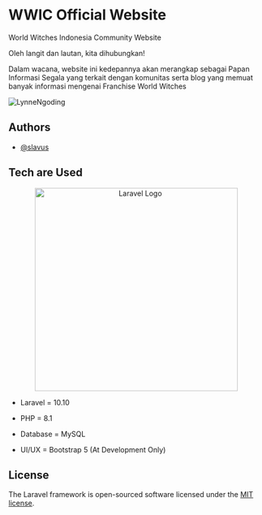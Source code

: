 # WWIC Official Website

<p>World Witches Indonesia Community Website</p>
<p>Oleh langit dan lautan, kita dihubungkan!</p>

<p>Dalam wacana, website ini kedepannya akan merangkap sebagai Papan Informasi Segala yang terkait dengan komunitas
serta blog yang memuat banyak informasi mengenai Franchise World Witches</p>

![LynneNgoding](https://cdn.discordapp.com/attachments/497671304229421069/1223199942546423828/lyn.png?ex=6618fcb8&is=660687b8&hm=7787be8bf3d5fc6792b3c2ebcad8a4dbfd92288e93c8e0f850cab707c34351a3&)

## Authors

- [@slavus](https://github.com/SLAVUSworks)

## Tech are Used

<p align="center"><a href="https://laravel.com" target="_blank"><img src="https://raw.githubusercontent.com/laravel/art/master/logo-lockup/5%20SVG/2%20CMYK/1%20Full%20Color/laravel-logolockup-cmyk-red.svg" width="400" alt="Laravel Logo"></a></p>

<ul>
    <li><p>Laravel  = 10.10</p></li>
    <li><p>PHP      = 8.1</p></li>
    <li><p>Database = MySQL</p></li>
    <li><p>UI/UX    = Bootstrap 5 (At Development Only)</p></li>
</ul>

## License

The Laravel framework is open-sourced software licensed under the [MIT license](https://opensource.org/licenses/MIT).
